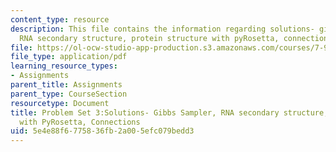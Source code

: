 ```yaml
---
content_type: resource
description: This file contains the information regarding solutions- gibbs Sampler,
  RNA secondary structure, protein structure with pyRosetta, connections.
file: https://ol-ocw-studio-app-production.s3.amazonaws.com/courses/7-91j-foundations-of-computational-and-systems-biology-spring-2014/5e4e88f6775836fb2a005efc079bedd3_MIT7_91JS14_pset3_ans.pdf
file_type: application/pdf
learning_resource_types:
- Assignments
parent_title: Assignments
parent_type: CourseSection
resourcetype: Document
title: Problem Set 3:Solutions- Gibbs Sampler, RNA secondary structure, Protein Structure
  with PyRosetta, Connections
uid: 5e4e88f6-7758-36fb-2a00-5efc079bedd3
---
```

